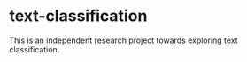 # text-classification
This is an independent research project towards exploring text classification.
